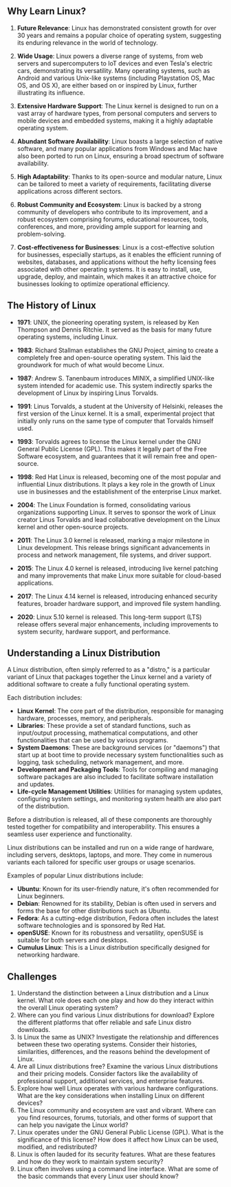 ## Why Learn Linux?

1. **Future Relevance**: Linux has demonstrated consistent growth for over 30 years and remains a popular choice of operating system, suggesting its enduring relevance in the world of technology.
   
2. **Wide Usage**: Linux powers a diverse range of systems, from web servers and supercomputers to IoT devices and even Tesla's electric cars, demonstrating its versatility. Many operating systems, such as Android and various Unix-like systems (including Playstation OS, Mac OS, and OS X), are either based on or inspired by Linux, further illustrating its influence.

3. **Extensive Hardware Support**: The Linux kernel is designed to run on a vast array of hardware types, from personal computers and servers to mobile devices and embedded systems, making it a highly adaptable operating system.

4. **Abundant Software Availability**: Linux boasts a large selection of native software, and many popular applications from Windows and Mac have also been ported to run on Linux, ensuring a broad spectrum of software availability.

5. **High Adaptability**: Thanks to its open-source and modular nature, Linux can be tailored to meet a variety of requirements, facilitating diverse applications across different sectors.

6. **Robust Community and Ecosystem**: Linux is backed by a strong community of developers who contribute to its improvement, and a robust ecosystem comprising forums, educational resources, tools, conferences, and more, providing ample support for learning and problem-solving.

7. **Cost-effectiveness for Businesses**: Linux is a cost-effective solution for businesses, especially startups, as it enables the efficient running of websites, databases, and applications without the hefty licensing fees associated with other operating systems. It is easy to install, use, upgrade, deploy, and maintain, which makes it an attractive choice for businesses looking to optimize operational efficiency.

## The History of Linux

- **1971**: UNIX, the pioneering operating system, is released by Ken Thompson and Dennis Ritchie. It served as the basis for many future operating systems, including Linux.

- **1983**: Richard Stallman establishes the GNU Project, aiming to create a completely free and open-source operating system. This laid the groundwork for much of what would become Linux.

- **1987**: Andrew S. Tanenbaum introduces MINIX, a simplified UNIX-like system intended for academic use. This system indirectly sparks the development of Linux by inspiring Linus Torvalds.

- **1991**: Linus Torvalds, a student at the University of Helsinki, releases the first version of the Linux kernel. It is a small, experimental project that initially only runs on the same type of computer that Torvalds himself used.

- **1993**: Torvalds agrees to license the Linux kernel under the GNU General Public License (GPL). This makes it legally part of the Free Software ecosystem, and guarantees that it will remain free and open-source.

- **1998**: Red Hat Linux is released, becoming one of the most popular and influential Linux distributions. It plays a key role in the growth of Linux use in businesses and the establishment of the enterprise Linux market.

- **2004**: The Linux Foundation is formed, consolidating various organizations supporting Linux. It serves to sponsor the work of Linux creator Linus Torvalds and lead collaborative development on the Linux kernel and other open-source projects.

- **2011**: The Linux 3.0 kernel is released, marking a major milestone in Linux development. This release brings significant advancements in process and network management, file systems, and driver support.

- **2015**: The Linux 4.0 kernel is released, introducing live kernel patching and many improvements that make Linux more suitable for cloud-based applications.

- **2017**: The Linux 4.14 kernel is released, introducing enhanced security features, broader hardware support, and improved file system handling.

- **2020**: Linux 5.10 kernel is released. This long-term support (LTS) release offers several major enhancements, including improvements to system security, hardware support, and performance.

## Understanding a Linux Distribution

A Linux distribution, often simply referred to as a "distro," is a particular variant of Linux that packages together the Linux kernel and a variety of additional software to create a fully functional operating system. 

Each distribution includes:
- **Linux Kernel**: The core part of the distribution, responsible for managing hardware, processes, memory, and peripherals.
- **Libraries**: These provide a set of standard functions, such as input/output processing, mathematical computations, and other functionalities that can be used by various programs.
- **System Daemons**: These are background services (or "daemons") that start up at boot time to provide necessary system functionalities such as logging, task scheduling, network management, and more.
- **Development and Packaging Tools**: Tools for compiling and managing software packages are also included to facilitate software installation and updates.
- **Life-cycle Management Utilities**: Utilities for managing system updates, configuring system settings, and monitoring system health are also part of the distribution.

Before a distribution is released, all of these components are thoroughly tested together for compatibility and interoperability. This ensures a seamless user experience and functionality.

Linux distributions can be installed and run on a wide range of hardware, including servers, desktops, laptops, and more. They come in numerous variants each tailored for specific user groups or usage scenarios.

Examples of popular Linux distributions include:

- **Ubuntu**: Known for its user-friendly nature, it's often recommended for Linux beginners.
- **Debian**: Renowned for its stability, Debian is often used in servers and forms the base for other distributions such as Ubuntu.
- **Fedora**: As a cutting-edge distribution, Fedora often includes the latest software technologies and is sponsored by Red Hat.
- **openSUSE**: Known for its robustness and versatility, openSUSE is suitable for both servers and desktops.
- **Cumulus Linux**: This is a Linux distribution specifically designed for networking hardware.

## Challenges

1. Understand the distinction between a Linux distribution and a Linux kernel. What role does each one play and how do they interact within the overall Linux operating system?
2. Where can you find various Linux distributions for download? Explore the different platforms that offer reliable and safe Linux distro downloads.
3. Is Linux the same as UNIX? Investigate the relationship and differences between these two operating systems. Consider their histories, similarities, differences, and the reasons behind the development of Linux.
4. Are all Linux distributions free? Examine the various Linux distributions and their pricing models. Consider factors like the availability of professional support, additional services, and enterprise features.
5. Explore how well Linux operates with various hardware configurations. What are the key considerations when installing Linux on different devices?
6. The Linux community and ecosystem are vast and vibrant. Where can you find resources, forums, tutorials, and other forms of support that can help you navigate the Linux world?
7. Linux operates under the GNU General Public License (GPL). What is the significance of this license? How does it affect how Linux can be used, modified, and redistributed?
8. Linux is often lauded for its security features. What are these features and how do they work to maintain system security?
9. Linux often involves using a command line interface. What are some of the basic commands that every Linux user should know?
